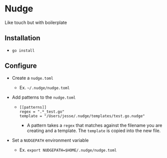# Nudge

Like touch but with boilerplate

## Installation

* `go install`

## Configure

* Create a `nudge.toml`
  * Ex. `~/.nudge/nudge.toml`
* Add patterns to the `nudge.toml`

  * ```
    [[patterns]]
    regex = ".*_test.go"
    template = "/Users/jesse/.nudge/templates/test.go.nudge"
    ```

    * A pattern takes a `regex` that matches against the filename you are creating and a template. The `template` is copied into the new file.

* Set a `NUDGEPATH` environment variable
  * Ex. `export NUDGEPATH=$HOME/.nudge/nudge.toml`
